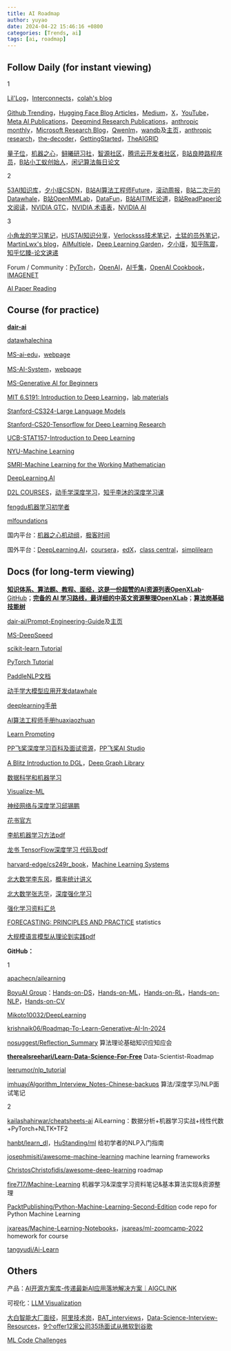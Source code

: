 ```yaml
---
title: AI Roadmap
author: yuyao
date: 2024-04-22 15:46:16 +0800 
categories: [Trends, ai]
tags: [ai, roadmap]
---
```

## Follow Daily (for instant viewing)
1

[Lil'Log](https://lilianweng.github.io/)，[Interconnects](https://www.interconnects.ai/)，[colah's blog](http://colah.github.io/)

[Github Trending](https://github.com/trending)，[Hugging Face Blog Articles](https://huggingface.co/blog)，[Medium](https://medium.com/)，[X](https://twitter.com/home)，[YouTube](https://www.youtube.com/)，[Meta AI Publications](https://ai.meta.com/resources/)，[Deepmind Research Publications](https://deepmind.google/research/publications/)，[anthropic monthly](https://transformer-circuits.pub/)，[Microsoft Research Blog](https://www.microsoft.com/en-us/research/blog/)，[Qwenlm](https://qwenlm.github.io/)，[wandb](https://wandb.ai/fully-connected)及[主页](https://wandb.ai/yuy4o)，[anthropic research](https://www.anthropic.com/research)，[the-decoder](https://the-decoder.com/)，[GettingStarted](https://www.gettingstarted.ai/)，[TheAIGRID](https://www.youtube.com/@TheAiGrid)

[量子位](https://www.qbitai.com/)，[机器之心](https://www.jiqizhixin.com/)，[鲟曦研习社](https://www.kuxai.com/)，[智源社区](https://hub.baai.ac.cn/)，[腾讯云开发者社区](https://cloud.tencent.com/developer/user/10335767)，[B站良睦路程序员](https://space.bilibili.com/45156039)，[B站小工蚁创始人](https://space.bilibili.com/478674499)，[闲记算法每日论文](https://lonePatient.github.io)

2 

[53AI知识库](https://www.53ai.com/news.html)，[夕小瑶CSDN](https://blog.csdn.net/xixiaoyaoww)，[B站AI算法工程师Future](https://space.bilibili.com/1190294984)，[滚动周报](https://github.com/cbamls/AI_Tutorial)，[B站二次元的Datawhale](https://space.bilibili.com/431850986)，[B站OpenMMLab](https://space.bilibili.com/1293512903)，[DataFun](https://www.datafuntalk.com/)，[B站AITIME论道](https://space.bilibili.com/503316308)，[B站ReadPaper论文阅读](https://space.bilibili.com/1706874133)，[NVIDIA GTC](https://www.nvidia.cn/gtc-global/)，[NVIDIA 术语表](https://www.nvidia.cn/glossary/data-science/)，[NVIDIA AI](https://www.nvidia.com/en-us/ai/)

3

[小角龙的学习笔记](https://zhang-each.github.io/My-CS-Notebook/)，[HUSTAI知识分享](https://hustai.gitee.io/zh/)，[Verlocksss技术笔记](https://www.zhihu.com/column/c_1663274672774070272)，[土猛的员外笔记](https://luxiangdong.com/)，[MartinLwx's blog](https://martinlwx.github.io/zh-cn/)，[AIMultiple](https://research.aimultiple.com/)，[Deep Learning Garden](https://deeplearning.lipingyang.org/)，[夕小瑶](https://www.nousbuild.org/codelab/tsxiyao/)，[知乎陈震](https://www.zhihu.com/people/chen-zhen-70-41/)，[知乎忆臻-论文速递](https://www.zhihu.com/people/qinlibo_nlp)

Forum / Community：[PyTorch](https://discuss.pytorch.org/)，[OpenAI](https://community.openai.com/)，[AI千集](https://aiqianji.com/blog/)，[OpenAI Cookbook](https://cookbook.openai.com/)，[IMAGENET](https://image-net.org/index.php)

[AI Paper Reading](https://blog.yuy4o.com/posts/AI-Paper-Roadmap/)

## Course (for practice)
[**dair-ai**](https://github.com/dair-ai)

[datawhalechina](https://github.com/datawhalechina)

[MS-ai-edu](https://github.com/microsoft/ai-edu)，[webpage](https://microsoft.github.io/ai-edu/)

[MS-AI-System](https://github.com/microsoft/AI-System/tree/main/Textbook)，[webpage](https://microsoft.github.io/AI-System/)

[MS-Generative AI for Beginners](https://microsoft.github.io/generative-ai-for-beginners/#/)

[MIT 6.S191: Introduction to Deep Learning](https://introtodeeplearning.com/)，[lab materials](https://github.com/aamini/introtodeeplearning)

[Stanford-CS324-Large Language Models](https://stanford-cs324.github.io/winter2022/)

[Stanford-CS20-Tensorflow for Deep Learning Research](https://github.com/chiphuyen/stanford-tensorflow-tutorials)

[UCB-STAT157-Introduction to Deep Learning](https://c.d2l.ai/berkeley-stat-157/)

[NYU-Machine Learning](https://davidrosenberg.github.io/ml2019/#home)

[SMRI-Machine Learning for the Working Mathematician](https://sites.google.com/view/mlwm-seminar-2022/home)

[DeepLearning.AI](https://www.deeplearning.ai/)

[D2L COURSES](https://course.d2l.ai/)，[动手学深度学习](https://zh-v2.d2l.ai/)，[知乎李沐的深度学习课](https://www.zhihu.com/education/video-course/1647604835598092705)

[fengdu机器学习初学者](http://www.ai-start.com/)

[mlfoundations](https://github.com/mlfoundations)

国内平台：[机器之心机动组](https://app6ca5octe2206.pc.xiaoe-tech.com/)，[极客时间](https://time.geekbang.org/)

国外平台：[DeepLearning.AI](https://www.deeplearning.ai/)，[coursera](https://www.coursera.org/)，[edX](https://www.edx.org/)，[class central](https://www.classcentral.com/)，[simplilearn](https://www.simplilearn.com/)

## Docs (for long-term viewing)

[**知识体系、算法题、教程、面经，这是一份超赞的AI资源列表OpenXLab**](https://cloud.tencent.com/developer/article/1472683)-[GitHub](https://github.com/Awesome-Interview/Awesome-Interview)；[**完备的 AI 学习路线，最详细的中英文资源整理OpenXLab**](https://mp.weixin.qq.com/s/dI0im1AZmwrFQCO2uWiXXg)；[**算法岗基础技能树**](https://segmentfault.com/a/1190000022349966)

[dair-ai/Prompt-Engineering-Guide](https://github.com/dair-ai/Prompt-Engineering-Guide)及[主页](https://www.promptingguide.ai/zh)

[MS-DeepSpeed](https://www.deepspeed.ai/)

[scikit-learn Tutorial](https://scikit-learn.org/)

[PyTorch Tutorial](https://pytorch-tutorial.readthedocs.io/en/latest/)

[PaddleNLP文档](https://paddlenlp.readthedocs.io/zh/latest/)

[动手学大模型应用开发datawhale](https://datawhalechina.github.io/llm-universe/#/)

[deeplearning手册](https://deeplearning-doc.readthedocs.io/en/latest/#)

[AI算法工程师手册huaxiaozhuan](https://www.huaxiaozhuan.com/)

[Learn Prompting](https://learnprompting.org/docs/intro)

[PP飞桨深度学习百科及面试资源](https://paddlepedia.readthedocs.io/en/latest/)，[PP飞桨AI Studio](https://aistudio.baidu.com/index/creations/project)

[A Blitz Introduction to DGL](https://docs.dgl.ai/tutorials/blitz/index.html)，[Deep Graph Library](https://www.dgl.ai/) 

[数据科学和机器学习](https://mlhowto.readthedocs.io/en/latest/)

[Visualize-ML](https://github.com/Visualize-ML)

[神经网络与深度学习邱锡鹏](https://nndl.github.io/)

[花书官方](https://www.deeplearningbook.org/)

[李航机器学习方法pdf](https://www.tup.tsinghua.edu.cn/upload/books/yz/093532-01.pdf)

[龙书 TensorFlow深度学习 代码及pdf](https://github.com/dragen1860/Deep-Learning-with-TensorFlow-book)

[harvard-edge/cs249r_book](https://github.com/harvard-edge/cs249r_book)，[Machine Learning Systems](https://harvard-edge.github.io/cs249r_book/)

[北大数学李东风](https://www.math.pku.edu.cn/teachers/lidf/)，[概率统计讲义](https://www.math.pku.edu.cn/teachers/lidf/course/probstathsy/probstathsy.pdf)

[北大数学张志华](https://www.math.pku.edu.cn/teachers/zhzhang/)，[深度强化学习](https://www.math.pku.edu.cn/teachers/zhzhang/drl_v1.pdf)

[强化学习资料汇总](https://taospirit.github.io/2019/04/15/%E5%BC%BA%E5%8C%96%E5%AD%A6%E4%B9%A0%E5%85%A5%E9%97%A8/)

[FORECASTING: PRINCIPLES AND PRACTICE](https://otexts.com/) statistics

[大规模语言模型从理论到实践pdf](https://intro-llm.github.io/chapter/LLM-TAP.pdf)

**GitHub：**

1

[apachecn/ailearning](https://github.com/apachecn/ailearning)

[BoyuAI Group](https://github.com/boyu-ai)：[Hands-on-DS](https://ds.boyuai.com)，[Hands-on-ML](https://hml.boyuai.com/)，[Hands-on-RL](https://hrl.boyuai.com/)，[Hands-on-NLP](https://hnlp.boyuai.com)，[Hands-on-CV](https://hcv.boyuai.com)

[Mikoto10032/DeepLearning](https://github.com/Mikoto10032/DeepLearning)

[krishnaik06/Roadmap-To-Learn-Generative-AI-In-2024](https://github.com/krishnaik06/Roadmap-To-Learn-Generative-AI-In-2024)

[nosuggest/Reflection_Summary](https://github.com/nosuggest/Reflection_Summary) 算法理论基础知识应知应会

[**therealsreehari/Learn-Data-Science-For-Free**](https://github.com/therealsreehari/Learn-Data-Science-For-Free) Data-Scientist-Roadmap

[leerumor/nlp_tutorial](https://github.com/leerumor/nlp_tutorial)

[imhuay/Algorithm_Interview_Notes-Chinese-backups](https://github.com/imhuay/Algorithm_Interview_Notes-Chinese-backups) 算法/深度学习/NLP面试笔记

2

[kailashahirwar/cheatsheets-ai](https://github.com/kailashahirwar/cheatsheets-ai) AiLearning：数据分析+机器学习实战+线性代数+PyTorch+NLTK+TF2

[hanbt/learn_dl](https://github.com/hanbt/learn_dl)，[HuStanding/ml](https://github.com/HuStanding/ml) 给初学者的NLP入门指南

[josephmisiti/awesome-machine-learning](https://github.com/josephmisiti/awesome-machine-learning) machine learning frameworks

[ChristosChristofidis/awesome-deep-learning](https://github.com/ChristosChristofidis/awesome-deep-learning) roadmap

[fire717/Machine-Learning](https://github.com/fire717/Machine-Learning) 机器学习&深度学习资料笔记&基本算法实现&资源整理

[PacktPublishing/Python-Machine-Learning-Second-Edition](https://github.com/PacktPublishing/Python-Machine-Learning-Second-Edition) code repo for Python Machine Learning

[jxareas/Machine-Learning-Notebooks](https://github.com/jxareas/Machine-Learning-Notebooks)，[jxareas/ml-zoomcamp-2022](https://github.com/jxareas/ml-zoomcamp-2022) homework for course

[tangyudi/Ai-Learn](https://github.com/tangyudi/Ai-Learn/)

## Others

产品：[AI开源方案库-传递最新AI应用落地解决方案｜AIGCLINK](https://d.aigclink.ai/)

可视化：[LLM Visualization](https://bbycroft.net/llm)

[大白智能大厂面经](https://www.jiangdabai.com/大厂面试直通车)，[阿里技术岗](https://zhuanlan.zhihu.com/p/565656083)，[BAT_interviews](https://github.com/lengyue1024/BAT_interviews)，[Data-Science-Interview-Resources](https://github.com/rbhatia46/Data-Science-Interview-Resources)，[9个offer12家公司35场面试从微软到谷歌](https://blog.csdn.net/computerme/article/details/24589065)

[ML Code Challenges](https://www.deep-ml.com/)
